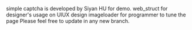 simple captcha is developed by Siyan HU for demo.
web_struct for designer's usage on UIUX design
imageloader for programmer to tune the page
Please feel free to update in any new branch.

